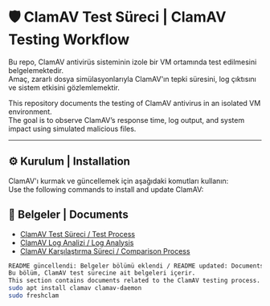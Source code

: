 # 🛡️ ClamAV Test Süreci | ClamAV Testing Workflow

Bu repo, ClamAV antivirüs sisteminin izole bir VM ortamında test edilmesini belgelemektedir.  
Amaç, zararlı dosya simülasyonlarıyla ClamAV'ın tepki süresini, log çıktısını ve sistem etkisini gözlemlemektir.

This repository documents the testing of ClamAV antivirus in an isolated VM environment.  
The goal is to observe ClamAV’s response time, log output, and system impact using simulated malicious files.

---

## ⚙️ Kurulum | Installation

ClamAV'ı kurmak ve güncellemek için aşağıdaki komutları kullanın:  
Use the following commands to install and update ClamAV:
## 📁 Belgeler | Documents

- [ClamAV Test Süreci / Test Process](clamav-testleri.md)
- [ClamAV Log Analizi / Log Analysis](clamav-log-analizi_log-analysis.md)
- [ClamAV Karşılaştırma Süreci / Comparison Process](clamav-karsilastirma_comparison.md)
```bash
README güncellendi: Belgeler bölümü eklendi / README updated: Documents section added
Bu bölüm, ClamAV test sürecine ait belgeleri içerir.  
This section contains documents related to the ClamAV testing process.
sudo apt install clamav clamav-daemon
sudo freshclam
